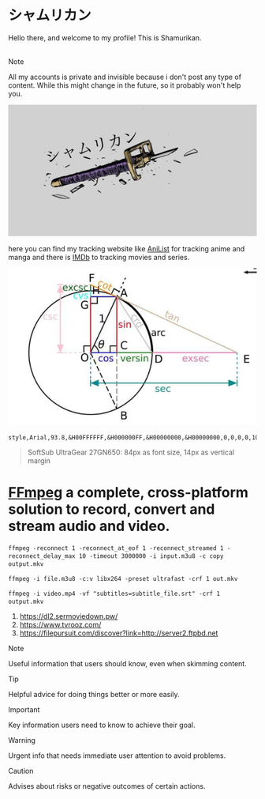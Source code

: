 <h1> シャムリカン </h1>
Hello there, and welcome to my profile! This is Shamurikan.
<br/> <br/>

> [!NOTE]
> All my accounts is private and invisible because i don't post any type of content. While this might change in the future, so it probably won't help you.
<img src="45E36B45-F935-4B72-A181-C76897D6541C.jpeg"/>

here you can find my tracking website like <a href="https://anilist.co/">AniList</a> for tracking anime and manga and there is <a href="https://m.imdb.com/">IMDb</a> to tracking movies and series.

<img src="https://raw.githubusercontent.com/Shamurikan/Informations/main/images/IMG_7609.jpeg"/>






```JS
style,Arial,93.8,&H00FFFFFF,&H000000FF,&H00000000,&H00000000,0,0,0,0,100,100,0,0,1,2.0,0,2,0,0,75,1
```
> SoftSub UltraGear 27GN650: 84px as font size, 14px as vertical margin

# [FFmpeg](https://ffmpeg.org/) a complete, cross-platform solution to record, convert and stream audio and video.


```JS
ffmpeg -reconnect 1 -reconnect_at_eof 1 -reconnect_streamed 1 -reconnect_delay_max 10 -timeout 3000000 -i input.m3u8 -c copy output.mkv
```

```JS
ffmpeg -i file.m3u8 -c:v libx264 -preset ultrafast -crf 1 out.mkv
```

```JS
ffmpeg -i video.mp4 -vf "subtitles=subtitle_file.srt" -crf 1 output.mkv
```

1. https://dl2.sermoviedown.pw/
 2. https://www.tvrooz.com/
 3. https://filepursuit.com/discover?link=http://server2.ftpbd.net

> [!NOTE]
> Useful information that users should know, even when skimming content.

> [!TIP]
> Helpful advice for doing things better or more easily.

> [!IMPORTANT]
> Key information users need to know to achieve their goal.

> [!WARNING]
> Urgent info that needs immediate user attention to avoid problems.

> [!CAUTION]
> Advises about risks or negative outcomes of certain actions.
